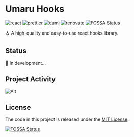 # Umaru Hooks

[![react](https://img.shields.io/badge/framework-react-blue?style=flat-square&logo=React)](https://github.com/prettier/prettier) [![prettier](https://img.shields.io/badge/code_style-prettier-ff69b4?style=flat-square&logo=Prettier)](https://github.com/prettier/prettier) [![dumi](https://img.shields.io/badge/docs-dumi-5890FF?style=flat-square&logo=Markdown)](https://github.com/umijs/dumi)
[![renovate](https://img.shields.io/badge/dependabot-renovate-1A1F6C?style=flat-square&logo=RenovateBot)](https://github.com/umijs/dumi)
[![FOSSA Status](https://app.fossa.com/api/projects/git%2Bgithub.com%2FUmaruLab%2Fumaru-hooks.svg?type=shield)](https://app.fossa.com/projects/git%2Bgithub.com%2FUmaruLab%2Fumaru-hooks?ref=badge_shield)

🪝 A high-quality and easy-to-use react hooks library.

## Status

🚧 In development...

## Project Activity

![Alt](https://repobeats.axiom.co/api/embed/05a949bb4f28c9be07c64805a7064d30df1f1af3.svg "Repobeats analytics image")

## License

The code in this project is released under the [MIT License](./LICENSE).


[![FOSSA Status](https://app.fossa.com/api/projects/git%2Bgithub.com%2FUmaruLab%2Fumaru-hooks.svg?type=large)](https://app.fossa.com/projects/git%2Bgithub.com%2FUmaruLab%2Fumaru-hooks?ref=badge_large)